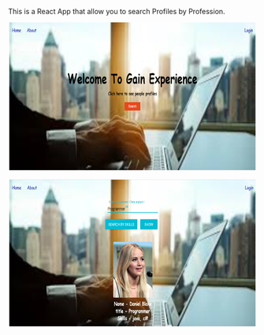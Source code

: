 This is a React App that allow you to search Profiles by Profession.

<p align="center">
<img src="src/images/Screenshot Wel.png" width="500" height="300" >
</p>
<p align="center">
<img src="src/images/Screenshot Search.png" width="500" height="300" >
</p>
